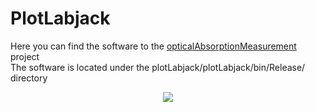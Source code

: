 # PlotLabjack
Here you can find the software to the [opticalAbsorptionMeasurement](https://github.com/Johann-Schmid/opticalAbsorptionMeasurement) project
<br/>
The software is located under the plotLabjack/plotLabjack/bin/Release/ directory
<br/>
<div align='center'>

<a href='https://schmid-johann.de'><img src='https://repository-images.githubusercontent.com/561782959/b9ded760-e10b-46cd-b8d0-daba017e4eea'></a>

</div>
